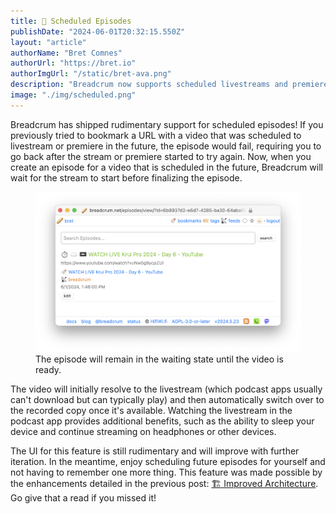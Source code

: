 ```yaml
---
title: 📆 Scheduled Episodes
publishDate: "2024-06-01T20:32:15.550Z"
layout: "article"
authorName: "Bret Comnes"
authorUrl: "https://bret.io"
authorImgUrl: "/static/bret-ava.png"
description: "Breadcrum now supports scheduled livestreams and premieres"
image: "./img/scheduled.png"
---
```


Breadcrum has shipped rudimentary support for scheduled episodes!
If you previously tried to bookmark a URL with a video that was scheduled to livestream or premiere in the future, the episode would fail, requiring you to go back after the stream or premiere started to try again.
Now, when you create an episode for a video that is scheduled in the future, Breadcrum will wait for the stream to start before finalizing the episode.

<figure class="borderless">
  <a href="./img/scheduled.png"><img loading="auto" src="./img/scheduled.png" alt="Screenshot of a scheduled episode"></a>
  <figcaption>The episode will remain in the waiting state until the video is ready.</figcaption>
</figure>

The video will initially resolve to the livestream (which podcast apps usually can't download but can typically play) and then automatically switch over to the recorded copy once it's available.
Watching the livestream in the podcast app provides additional benefits, such as the ability to sleep your device and continue streaming on headphones or other devices.

The UI for this feature is still rudimentary and will improve with further iteration.
In the meantime, enjoy scheduling future episodes for yourself and not having to remember one more thing.
This feature was made possible by the enhancements detailed in the previous post: [🏗️ Improved Architecture](https://breadcrum.net/blog/2024/improved-architecture/).
Go give that a read if you missed it!
